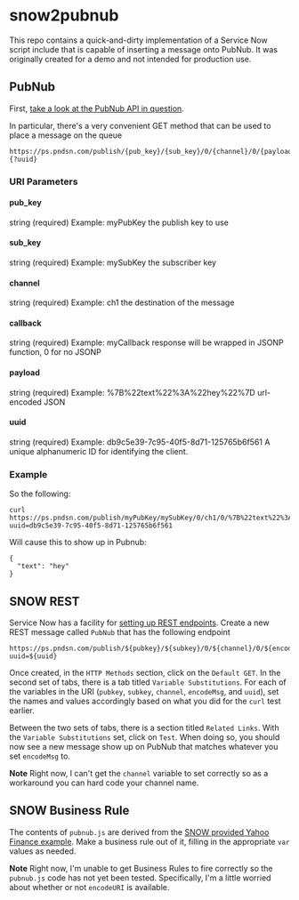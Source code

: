 # snow2pubnub

This repo contains a quick-and-dirty implementation of a Service Now script include that is capable of inserting a message onto PubNub.  It was originally created for a demo and not intended for production use.

## PubNub
First, [take a look at the PubNub API in question](https://www.pubnub.com/docs/pubnub-rest-api-documentation#publish-subscribe-publish-v1-via-post-post).

In particular, there's a very convenient GET method that can be used to place a message on the queue

```
https://ps.pndsn.com/publish/{pub_key}/{sub_key}/0/{channel}/0/{payload}{?uuid}
```

### URI Parameters
#### pub_key
string (required) Example: myPubKey
the publish key to use

#### sub_key
string (required) Example: mySubKey
the subscriber key

#### channel
string (required) Example: ch1
the destination of the message

#### callback
string (required) Example: myCallback
response will be wrapped in JSONP function, 0 for no JSONP

#### payload
string (required) Example: %7B%22text%22%3A%22hey%22%7D
url-encoded JSON

#### uuid
string (required) Example: db9c5e39-7c95-40f5-8d71-125765b6f561
A unique alphanumeric ID for identifying the client.


### Example
So the following:
```
curl https://ps.pndsn.com/publish/myPubKey/mySubKey/0/ch1/0/%7B%22text%22%3A%22hey%22%7D?uuid=db9c5e39-7c95-40f5-8d71-125765b6f561
```
Will cause this to show up in Pubnub:
```
{
  "text": "hey"
}
```

## SNOW REST
Service Now has a facility for [setting up REST endpoints](https://developer.servicenow.com/app.do#!/document/content/app_store_doc_outbound_rest_kingston_t_ConfiguringARESTMessage?v=kingston).  Create a new REST message called `PubNub` that has the following endpoint

```
https://ps.pndsn.com/publish/${pubkey}/${subkey}/0/${channel}/0/${encodedMsg}?uuid=${uuid}
```

Once created, in the `HTTP Methods` section, click on the `Default GET`.  In the second set of tabs, there is a tab titled `Variable Substitutions`.  For each of the variables in the URI (`pubkey`, `subkey`, `channel`, `encodeMsg`, and `uuid`), set the names and values accordingly based on what you did for the `curl` test earlier.

Between the two sets of tabs, there is a section titled `Related Links`.  With the `Variable Substitutions` set, click on `Test`.  When doing so, you should now see a new message show up on PubNub that matches whatever you set `encodeMsg` to.

**Note** Right now, I can't get the `channel` variable to set correctly so as a workaround you can hard code your channel name.


## SNOW Business Rule
The contents of `pubnub.js` are derived from the [SNOW provided Yahoo Finance example](https://docs.servicenow.com/bundle/london-application-development/page/app-store/dev_portal/API_reference/RESTMessageV2/reference/r_DirectRESTMessageV2Example.html).  Make a business rule out of it, filling in the appropriate `var` values as needed.

**Note** Right now, I'm unable to get Business Rules to fire correctly so the `pubnub.js` code has not yet been tested.  Specifically, I'm a little worried about whether or not `encodeURI` is available.
